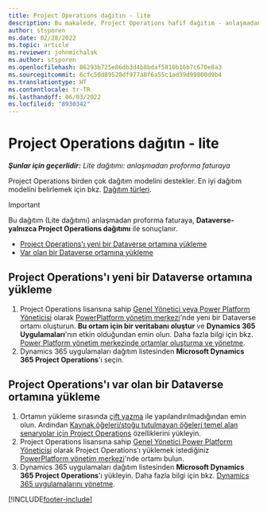 ```yaml
---
title: Project Operations dağıtın - lite
description: Bu makalede, Project Operations hafif dağıtım - anlaşmadan proforma faturayı kurma hakkında bilgiler sağlanmaktadır.
author: stsporen
ms.date: 02/28/2022
ms.topic: article
ms.reviewer: johnmichalak
ms.author: stsporen
ms.openlocfilehash: 86293b725e86db3d4b8bdaf5810b16b7c670e8a3
ms.sourcegitcommit: 6cfc50d89528df977a8f6a55c1ad39d99800d9b4
ms.translationtype: HT
ms.contentlocale: tr-TR
ms.lasthandoff: 06/03/2022
ms.locfileid: "8930342"
---
```

# <a name="deploy-project-operations---lite"></a>Project Operations dağıtın - lite

_**Şunlar için geçerlidir:** Lite dağıtımı: anlaşmadan proforma faturaya_



Project Operations birden çok dağıtım modelini destekler. En iyi dağıtım modelini belirlemek için bkz. [Dağıtım türleri](determine-deployment-type.md).


> [!IMPORTANT]
> Bu dağıtım (Lite dağıtımı) anlaşmadan proforma faturaya, **Dataverse-yalnızca Project Operations dağıtımı** ile sonuçlanır.

- [Project Operations'ı yeni bir Dataverse ortamına yükleme](#new)
- [Var olan bir Dataverse ortamına yükleme](#existing)



## <a name="install-project-operations-to-a-new-dataverse-environment"></a><a name="new"></a>Project Operations'ı yeni bir Dataverse ortamına yükleme

1. Project Operations lisansına sahip [Genel Yönetici veya Power Platform Yöneticisi](/power-platform/admin/global-service-administrators-can-administer-without-license) olarak [PowerPlatform yönetim merkezi](https://admin.powerplatform.com)'nde yeni bir Dataverse ortamı oluşturun. **Bu ortam için bir veritabanı oluştur** ve **Dynamics 365 Uygulamaları**'nın etkin olduğundan emin olun. Daha fazla bilgi için bkz. [Power Platform yönetim merkezinde ortamlar oluşturma ve yönetme](/power-platform/admin/create-environment#create-an-environment-in-the-power-platform-admin-center).
2. Dynamics 365 uygulamaları dağıtım listesinden **Microsoft Dynamics 365 Project Operations**'ı seçin.


## <a name="install-project-operations-to-an-existing-dataverse-environment"></a><a name="existing"></a>Project Operations'ı var olan bir Dataverse ortamına yükleme
1. Ortamın yükleme sırasında [çift yazma](/dynamics365/fin-ops-core/dev-itpro/data-entities/dual-write/dual-write-overview) ile yapılandırılmadığından emin olun. Ardından [Kaynak öğeleri/stoğu tutulmayan öğeleri temel alan senaryolar için Project Operations](project-operations-integrated-deployment-overview.md) özelliklerini yükleyin.
2. Project Operations lisansına sahip [Genel Yönetici Power Platform Yöneticisi](/power-platform/admin/global-service-administrators-can-administer-without-license) olarak Project Operations'ı yüklemek istediğiniz [PowerPlatform yönetim merkezi](https://admin.powerplatform.com)'nde ortamı bulun.
3. Dynamics 365 uygulamaları dağıtım listesinden **Microsoft Dynamics 365 Project Operations**'ı yükleyin. Daha fazla bilgi için bkz. [Dynamics 365 uygulamalarını yönetme](/power-platform/admin/manage-apps).




[!INCLUDE[footer-include](../includes/footer-banner.md)]
